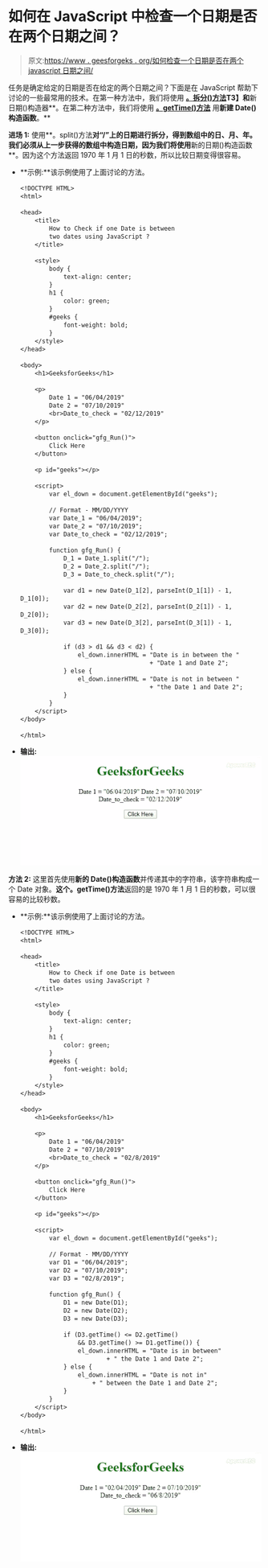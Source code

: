 # 如何在 JavaScript 中检查一个日期是否在两个日期之间？

> 原文:[https://www . geesforgeks . org/如何检查一个日期是否在两个 javascript 日期之间/](https://www.geeksforgeeks.org/how-to-check-if-one-date-is-between-two-dates-in-javascript/)

任务是确定给定的日期是否在给定的两个日期之间？下面是在 JavaScript 帮助下讨论的一些最常用的技术。在第一种方法中，我们将使用 **[。拆分()方法](https://www.geeksforgeeks.org/javascript-string-prototype-split-function/)T3】和**新日期()构造器**。在第二种方法中，我们将使用 **[。getTime()方法](https://www.geeksforgeeks.org/javascript-gettime-method/)** 用**新建 Date()构造函数**。**

**进场 1:** 使用**。split()方法**对“/”上的日期进行拆分，得到数组中的日、月、年。我们必须从上一步获得的数组中构造日期，因为我们将使用**新的日期()构造函数**。因为这个方法返回 1970 年 1 月 1 日的秒数，所以比较日期变得很容易。

*   **示例:**该示例使用了上面讨论的方法。

    ```
    <!DOCTYPE HTML>
    <html>

    <head>
        <title>
            How to Check if one Date is between
            two dates using JavaScript ?
        </title>

        <style>
            body {
                text-align: center;
            }
            h1 {
                color: green;
            }
            #geeks {
                font-weight: bold;
            }
        </style>
    </head>

    <body>
        <h1>GeeksforGeeks</h1>

        <p>
            Date 1 = "06/04/2019"
            Date 2 = "07/10/2019"
            <br>Date_to_check = "02/12/2019"
        </p>

        <button onclick="gfg_Run()">
            Click Here
        </button>

        <p id="geeks"></p>

        <script>
            var el_down = document.getElementById("geeks");

            // Format - MM/DD/YYYY
            var Date_1 = "06/04/2019";
            var Date_2 = "07/10/2019";
            var Date_to_check = "02/12/2019";

            function gfg_Run() {
                D_1 = Date_1.split("/");
                D_2 = Date_2.split("/");
                D_3 = Date_to_check.split("/");

                var d1 = new Date(D_1[2], parseInt(D_1[1]) - 1, D_1[0]);
                var d2 = new Date(D_2[2], parseInt(D_2[1]) - 1, D_2[0]);
                var d3 = new Date(D_3[2], parseInt(D_3[1]) - 1, D_3[0]);

                if (d3 > d1 && d3 < d2) {
                    el_down.innerHTML = "Date is in between the "
                                        + "Date 1 and Date 2";
                } else {
                    el_down.innerHTML = "Date is not in between "
                                        + "the Date 1 and Date 2";
                }
            }
        </script>
    </body>

    </html>
    ```

*   **输出:**
    ![](img/6e772ed312a61bd93b1466de63b92949.png)

**方法 2:** 这里首先使用**新的 Date()构造函数**并传递其中的字符串，该字符串构成一个 Date 对象。**这个。getTime()方法**返回的是 1970 年 1 月 1 日的秒数，可以很容易的比较秒数。

*   **示例:**该示例使用了上面讨论的方法。

    ```
    <!DOCTYPE HTML>
    <html>

    <head>
        <title>
            How to Check if one Date is between
            two dates using JavaScript ?
        </title>

        <style>
            body {
                text-align: center;
            }
            h1 {
                color: green;
            }
            #geeks {
                font-weight: bold;
            }
        </style>
    </head>

    <body>
        <h1>GeeksforGeeks</h1>

        <p>
            Date 1 = "06/04/2019" 
            Date 2 = "07/10/2019"
            <br>Date_to_check = "02/8/2019"
        </p>

        <button onclick="gfg_Run()">
            Click Here
        </button>

        <p id="geeks"></p>

        <script>
            var el_down = document.getElementById("geeks");

            // Format - MM/DD/YYYY
            var D1 = "06/04/2019";
            var D2 = "07/10/2019";
            var D3 = "02/8/2019";

            function gfg_Run() {
                D1 = new Date(D1);
                D2 = new Date(D2);
                D3 = new Date(D3);

                if (D3.getTime() <= D2.getTime()
                    && D3.getTime() >= D1.getTime()) {
                    el_down.innerHTML = "Date is in between"
                            + " the Date 1 and Date 2"; 
                } else {
                    el_down.innerHTML = "Date is not in"
                        + " between the Date 1 and Date 2";
                }
            }
        </script>
    </body>

    </html>
    ```

*   **输出:**
    ![](img/e2929d605d3a7429a9120fb7953ef359.png)